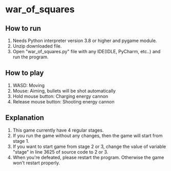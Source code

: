 # war_of_squares
## How to run
1. Needs Python interpreter version 3.8 or higher and pygame module.
2. Unzip downloaded file.
3. Open "war_of_squares.py" file with any IDE(IDLE, PyCharm, etc..) and run the program.
## How to play
1. WASD: Moving
2. Mouse: Aiming, bullets will be shot automatically
3. Hold mouse button: Charging energy cannon
4. Release mouse button: Shooting energy cannon
## Explanation
1. This game currently have 4 regular stages.
2. If you run the game without any changes, then the game will start from stage 1.
3. If you want to start game from stage 2 or 3, change the value of variable "stage" in line 3625 of source code to 2 or 3.
4. When you're defeated, please restart the program. Otherwise the game won't restart properly.
